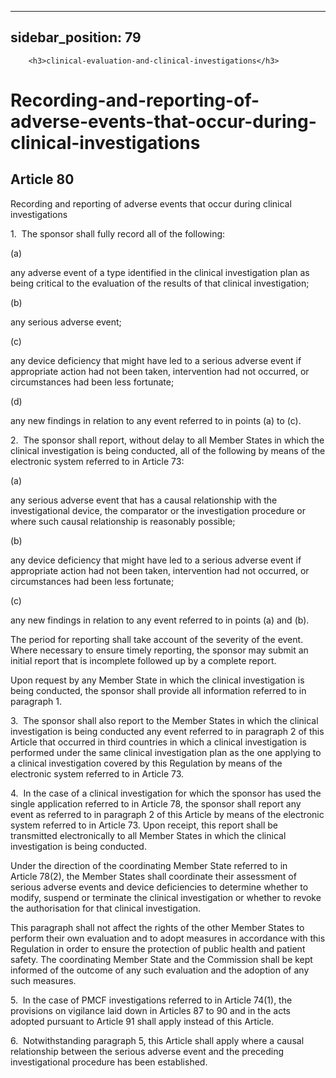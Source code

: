 
---
sidebar_position: 79
---
        <h3>clinical-evaluation-and-clinical-investigations</h3>
<h1>Recording-and-reporting-of-adverse-events-that-occur-during-clinical-investigations</h1>
<h2>Article 80</h2>
   <p class="stitle-article-norm">Recording and reporting of adverse events that occur during clinical investigations</p>
   <p class="norm">1.&nbsp;&nbsp;The sponsor shall fully record all of the following:</p>
   <div class="grid-container grid-list">
      <div class="list grid-list-column-1">
         <span>(a)&nbsp;</span>
      </div>
      <div class="grid-list-column-2">
         <p class="norm">any adverse event of a type identified in the 
clinical investigation plan as being critical to the evaluation of the 
results of that clinical investigation;</p>
      </div>
   </div>
   <div class="grid-container grid-list">
      <div class="list grid-list-column-1">
         <span>(b)&nbsp;</span>
      </div>
      <div class="grid-list-column-2">
         <p class="norm">any serious adverse event;</p>
      </div>
   </div>
   <div class="grid-container grid-list">
      <div class="list grid-list-column-1">
         <span>(c)&nbsp;</span>
      </div>
      <div class="grid-list-column-2">
         <p class="norm">any device deficiency that might have led to a 
serious adverse event if appropriate action had not been taken, 
intervention had not occurred, or circumstances had been less fortunate;</p>
      </div>
   </div>
   <div class="grid-container grid-list">
      <div class="list grid-list-column-1">
         <span>(d)&nbsp;</span>
      </div>
      <div class="grid-list-column-2">
         <p class="norm">any new findings in relation to any event referred to in points (a) to (c).</p>
      </div>
   </div>
   <p class="norm">2.&nbsp;&nbsp;The sponsor shall report, without delay
 to all Member&nbsp;States in which the clinical investigation is being 
conducted, all of the following by means of the electronic system 
referred to in Article&nbsp;73:</p>
   <div class="grid-container grid-list">
      <div class="list grid-list-column-1">
         <span>(a)&nbsp;</span>
      </div>
      <div class="grid-list-column-2">
         <p class="norm">any serious adverse event that has a causal 
relationship with the investigational device, the comparator or the 
investigation procedure or where such causal relationship is reasonably 
possible;</p>
      </div>
   </div>
   <div class="grid-container grid-list">
      <div class="list grid-list-column-1">
         <span>(b)&nbsp;</span>
      </div>
      <div class="grid-list-column-2">
         <p class="norm">any device deficiency that might have led to a 
serious adverse event if appropriate action had not been taken, 
intervention had not occurred, or circumstances had been less fortunate;</p>
      </div>
   </div>
   <div class="grid-container grid-list">
      <div class="list grid-list-column-1">
         <span>(c)&nbsp;</span>
      </div>
      <div class="grid-list-column-2">
         <p class="norm">any new findings in relation to any event referred to in points (a) and (b).</p>
      </div>
   </div>
   <p class="norm">The period for reporting shall take account of the 
severity of the event. Where necessary to ensure timely reporting, the 
sponsor may submit an initial report that is incomplete followed up by a
 complete report.</p>
   <p class="norm">Upon request by any Member&nbsp;State in which the 
clinical investigation is being conducted, the sponsor shall provide all
 information referred to in paragraph&nbsp;1.</p>
   <p class="norm">3.&nbsp;&nbsp;The sponsor shall also report to the 
Member&nbsp;States in which the clinical investigation is being 
conducted any event referred to in paragraph&nbsp;2 of this 
Article&nbsp;that occurred in third countries in which a clinical 
investigation is performed under the same clinical investigation plan as
 the one applying to a clinical investigation covered by this Regulation
 by means of the electronic system referred to in Article&nbsp;73.</p>
   <p class="norm">4.&nbsp;&nbsp;In the case of a clinical investigation
 for which the sponsor has used the single application referred to in 
Article&nbsp;78, the sponsor shall report any event as referred to in 
paragraph&nbsp;2 of this Article&nbsp;by means of the electronic system 
referred to in Article&nbsp;73. Upon receipt, this report shall be 
transmitted electronically to all Member&nbsp;States in which the 
clinical investigation is being conducted.</p>
   <p class="norm">Under the direction of the coordinating 
Member&nbsp;State referred to in Article&nbsp;78(2), the 
Member&nbsp;States shall coordinate their assessment of serious adverse 
events and device deficiencies to determine whether to modify, suspend 
or terminate the clinical investigation or whether to revoke the 
authorisation for that clinical investigation.</p>
   <p class="norm">This paragraph&nbsp;shall not affect the rights of 
the other Member&nbsp;States to perform their own evaluation and to 
adopt measures in accordance with this Regulation in order to ensure the
 protection of public health and patient safety. The coordinating 
Member&nbsp;State and the Commission shall be kept informed of the 
outcome of any such evaluation and the adoption of any such measures.</p>
   <p class="norm">5.&nbsp;&nbsp;In the case of PMCF investigations 
referred to in Article&nbsp;74(1), the provisions on vigilance laid down
 in Articles&nbsp;87 to 90 and in the acts adopted pursuant to 
Article&nbsp;91 shall apply instead of this Article.</p>
   <p class="norm">6.&nbsp;&nbsp;Notwithstanding paragraph&nbsp;5, this 
Article&nbsp;shall apply where a causal relationship between the serious
 adverse event and the preceding investigational procedure has been 
established.</p>